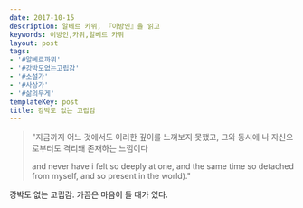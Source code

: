 ```yaml
---
date: 2017-10-15
description: 알베르 카뮈, 『이방인』을 읽고
keywords: 이방인,카뮈,알베르 카뮈
layout: post
tags:
- '#알베르까뮈'
- '#강박도없는고립감'
- '#소설가'
- '#사상가'
- '#삶의무게'
templateKey: post
title: 강박도 없는 고립감
---
```


> "지금까지 어느 것에서도 이러한 깊이를 느껴보지 못했고, 그와 동시에 나 자신으로부터도 격리돼 존재하는 느낌이다
> 
> and never have i felt so deeply at one, and the same time so detached from myself, and so present in the world)."

강박도 없는 고립감. 가끔은 마음이 들 때가 있다. 